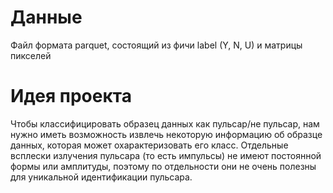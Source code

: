 # Данные 
Файл формата parquet, состоящий из фичи label (Y, N, U) и матрицы пикселей 
# Идея проекта
Чтобы классифицировать образец данных как пульсар/не пульсар, нам нужно иметь возможность извлечь некоторую информацию об образце данных, которая может охарактеризовать его класс. Отдельные всплески излучения пульсара (то есть импульсы) не имеют постоянной формы или амплитуды, поэтому по отдельности они не очень полезны для уникальной идентификации пульсара.